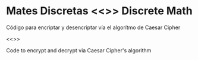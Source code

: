 # Mates Discretas <<>> Discrete Math
Código para encriptar y desencriptar vía el algorítmo de Caesar Cipher

<<>>

Code to encrypt and decrypt via Caesar Cipher's algorithm
